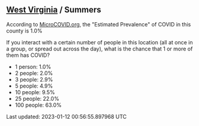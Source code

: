 
## [West Virginia](/united-states/west-virginia) / Summers

According to [MicroCOVID.org](http://microcovid.org),
the "Estimated Prevalence" of COVID in this county is 1.0%

If you interact with a certain number of people in this location
(all at once in a group, or spread out across the day), what is the chance that
1 or more of them has COVID?

- 1 person: 1.0%
- 2 people: 2.0%
- 3 people: 2.9%
- 5 people: 4.9%
- 10 people: 9.5%
- 25 people: 22.0%
- 100 people: 63.0%

Last updated: 2023-01-12 00:56:55.897968 UTC
